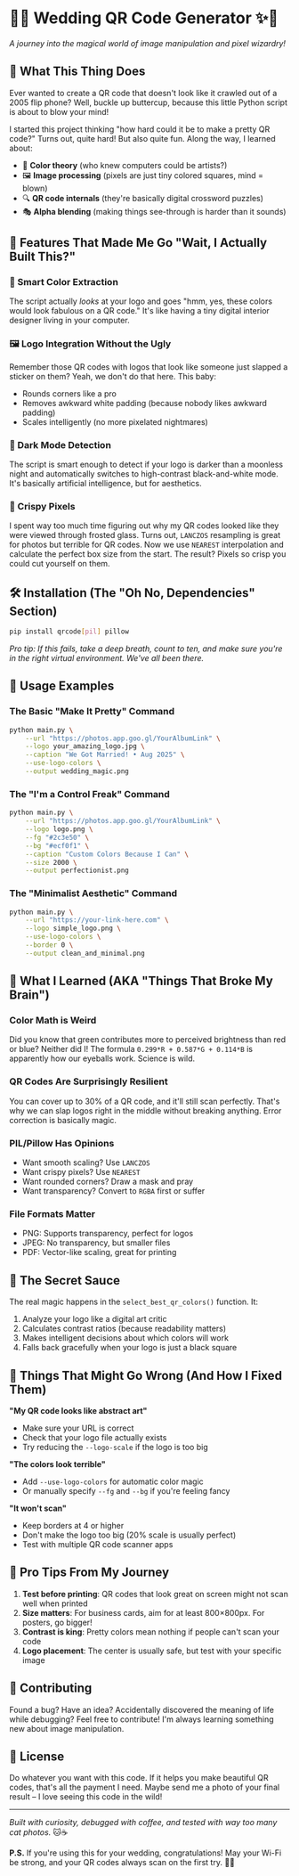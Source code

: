 # 📱✨ Wedding QR Code Generator ✨📱

*A journey into the magical world of image manipulation and pixel wizardry!*

## 🎯 What This Thing Does

Ever wanted to create a QR code that doesn't look like it crawled out of a 2005 flip phone? Well, buckle up buttercup, because this little Python script is about to blow your mind! 

I started this project thinking "how hard could it be to make a pretty QR code?" Turns out, quite hard! But also quite fun. Along the way, I learned about:

- 🎨 **Color theory** (who knew computers could be artists?)
- 🖼️ **Image processing** (pixels are just tiny colored squares, mind = blown)
- 🔍 **QR code internals** (they're basically digital crossword puzzles)
- 🎭 **Alpha blending** (making things see-through is harder than it sounds)

## 🚀 Features That Made Me Go "Wait, I Actually Built This?"

### 🌈 Smart Color Extraction
The script actually *looks* at your logo and goes "hmm, yes, these colors would look fabulous on a QR code." It's like having a tiny digital interior designer living in your computer.

### 🖼️ Logo Integration Without the Ugly
Remember those QR codes with logos that look like someone just slapped a sticker on them? Yeah, we don't do that here. This baby:
- Rounds corners like a pro
- Removes awkward white padding (because nobody likes awkward padding)
- Scales intelligently (no more pixelated nightmares)

### 🌚 Dark Mode Detection
The script is smart enough to detect if your logo is darker than a moonless night and automatically switches to high-contrast black-and-white mode. It's basically artificial intelligence, but for aesthetics.

### 📏 Crispy Pixels
I spent way too much time figuring out why my QR codes looked like they were viewed through frosted glass. Turns out, `LANCZOS` resampling is great for photos but terrible for QR codes. Now we use `NEAREST` interpolation and calculate the perfect box size from the start. The result? Pixels so crisp you could cut yourself on them.

## 🛠️ Installation (The "Oh No, Dependencies" Section)

```bash
pip install qrcode[pil] pillow
```

*Pro tip: If this fails, take a deep breath, count to ten, and make sure you're in the right virtual environment. We've all been there.*

## 🎪 Usage Examples

### The Basic "Make It Pretty" Command
```bash
python main.py \
    --url "https://photos.app.goo.gl/YourAlbumLink" \
    --logo your_amazing_logo.jpg \
    --caption "We Got Married! • Aug 2025" \
    --use-logo-colors \
    --output wedding_magic.png
```

### The "I'm a Control Freak" Command
```bash
python main.py \
    --url "https://photos.app.goo.gl/YourAlbumLink" \
    --logo logo.png \
    --fg "#2c3e50" \
    --bg "#ecf0f1" \
    --caption "Custom Colors Because I Can" \
    --size 2000 \
    --output perfectionist.png
```

### The "Minimalist Aesthetic" Command
```bash
python main.py \
    --url "https://your-link-here.com" \
    --logo simple_logo.png \
    --use-logo-colors \
    --border 0 \
    --output clean_and_minimal.png
```

## 🧠 What I Learned (AKA "Things That Broke My Brain")

### Color Math is Weird
Did you know that green contributes more to perceived brightness than red or blue? Neither did I! The formula `0.299*R + 0.587*G + 0.114*B` is apparently how our eyeballs work. Science is wild.

### QR Codes Are Surprisingly Resilient
You can cover up to 30% of a QR code, and it'll still scan perfectly. That's why we can slap logos right in the middle without breaking anything. Error correction is basically magic.

### PIL/Pillow Has Opinions
- Want smooth scaling? Use `LANCZOS`
- Want crispy pixels? Use `NEAREST`
- Want rounded corners? Draw a mask and pray
- Want transparency? Convert to `RGBA` first or suffer

### File Formats Matter
- PNG: Supports transparency, perfect for logos
- JPEG: No transparency, but smaller files
- PDF: Vector-like scaling, great for printing

## 🎨 The Secret Sauce

The real magic happens in the `select_best_qr_colors()` function. It:

1. Analyze your logo like a digital art critic
2. Calculates contrast ratios (because readability matters)
3. Makes intelligent decisions about which colors will work
4. Falls back gracefully when your logo is just a black square

## 🐛 Things That Might Go Wrong (And How I Fixed Them)

**"My QR code looks like abstract art"**
- Make sure your URL is correct
- Check that your logo file actually exists
- Try reducing the `--logo-scale` if the logo is too big

**"The colors look terrible"**
- Add `--use-logo-colors` for automatic color magic
- Or manually specify `--fg` and `--bg` if you're feeling fancy

**"It won't scan"**
- Keep borders at 4 or higher
- Don't make the logo too big (20% scale is usually perfect)
- Test with multiple QR code scanner apps

## 🎯 Pro Tips From My Journey

1. **Test before printing**: QR codes that look great on screen might not scan well when printed
2. **Size matters**: For business cards, aim for at least 800×800px. For posters, go bigger!
3. **Contrast is king**: Pretty colors mean nothing if people can't scan your code
4. **Logo placement**: The center is usually safe, but test with your specific image

## 🤝 Contributing

Found a bug? Have an idea? Accidentally discovered the meaning of life while debugging? Feel free to contribute! I'm always learning something new about image manipulation.

## 📄 License

Do whatever you want with this code. If it helps you make beautiful QR codes, that's all the payment I need. Maybe send me a photo of your final result – I love seeing this code in the wild!

---

*Built with curiosity, debugged with coffee, and tested with way too many cat photos.* 🐱☕

**P.S.** If you're using this for your wedding, congratulations! May your Wi-Fi be strong, and your QR codes always scan on the first try. 💒📱